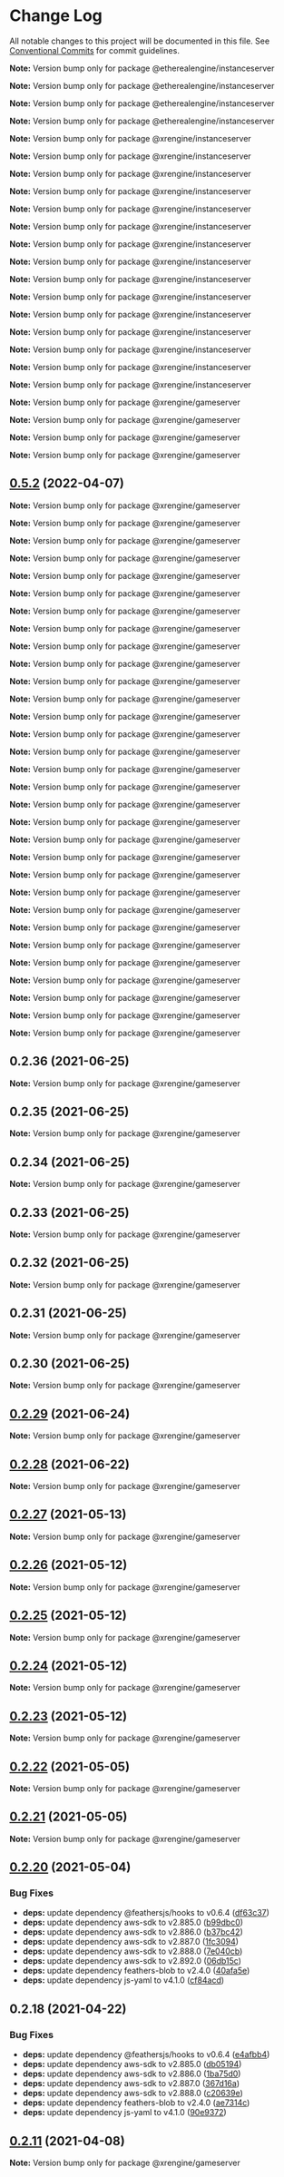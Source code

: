 # Change Log

All notable changes to this project will be documented in this file.
See [Conventional Commits](https://conventionalcommits.org) for commit guidelines.



**Note:** Version bump only for package @etherealengine/instanceserver







**Note:** Version bump only for package @etherealengine/instanceserver







**Note:** Version bump only for package @etherealengine/instanceserver







**Note:** Version bump only for package @etherealengine/instanceserver







**Note:** Version bump only for package @xrengine/instanceserver







**Note:** Version bump only for package @xrengine/instanceserver







**Note:** Version bump only for package @xrengine/instanceserver







**Note:** Version bump only for package @xrengine/instanceserver







**Note:** Version bump only for package @xrengine/instanceserver







**Note:** Version bump only for package @xrengine/instanceserver







**Note:** Version bump only for package @xrengine/instanceserver







**Note:** Version bump only for package @xrengine/instanceserver







**Note:** Version bump only for package @xrengine/instanceserver







**Note:** Version bump only for package @xrengine/instanceserver







**Note:** Version bump only for package @xrengine/instanceserver







**Note:** Version bump only for package @xrengine/instanceserver







**Note:** Version bump only for package @xrengine/instanceserver







**Note:** Version bump only for package @xrengine/instanceserver







**Note:** Version bump only for package @xrengine/instanceserver







**Note:** Version bump only for package @xrengine/gameserver







**Note:** Version bump only for package @xrengine/gameserver







**Note:** Version bump only for package @xrengine/gameserver







**Note:** Version bump only for package @xrengine/gameserver





## [0.5.2](https://github.com/xrfoundation/XREngine/compare/v0.5.1...v0.5.2) (2022-04-07)

**Note:** Version bump only for package @xrengine/gameserver







**Note:** Version bump only for package @xrengine/gameserver







**Note:** Version bump only for package @xrengine/gameserver







**Note:** Version bump only for package @xrengine/gameserver







**Note:** Version bump only for package @xrengine/gameserver







**Note:** Version bump only for package @xrengine/gameserver







**Note:** Version bump only for package @xrengine/gameserver







**Note:** Version bump only for package @xrengine/gameserver







**Note:** Version bump only for package @xrengine/gameserver







**Note:** Version bump only for package @xrengine/gameserver







**Note:** Version bump only for package @xrengine/gameserver







**Note:** Version bump only for package @xrengine/gameserver







**Note:** Version bump only for package @xrengine/gameserver







**Note:** Version bump only for package @xrengine/gameserver







**Note:** Version bump only for package @xrengine/gameserver







**Note:** Version bump only for package @xrengine/gameserver







**Note:** Version bump only for package @xrengine/gameserver







**Note:** Version bump only for package @xrengine/gameserver







**Note:** Version bump only for package @xrengine/gameserver







**Note:** Version bump only for package @xrengine/gameserver







**Note:** Version bump only for package @xrengine/gameserver







**Note:** Version bump only for package @xrengine/gameserver







**Note:** Version bump only for package @xrengine/gameserver







**Note:** Version bump only for package @xrengine/gameserver







**Note:** Version bump only for package @xrengine/gameserver







**Note:** Version bump only for package @xrengine/gameserver







**Note:** Version bump only for package @xrengine/gameserver







**Note:** Version bump only for package @xrengine/gameserver







**Note:** Version bump only for package @xrengine/gameserver







**Note:** Version bump only for package @xrengine/gameserver







**Note:** Version bump only for package @xrengine/gameserver





## 0.2.36 (2021-06-25)

**Note:** Version bump only for package @xrengine/gameserver





## 0.2.35 (2021-06-25)

**Note:** Version bump only for package @xrengine/gameserver





## 0.2.34 (2021-06-25)

**Note:** Version bump only for package @xrengine/gameserver





## 0.2.33 (2021-06-25)

**Note:** Version bump only for package @xrengine/gameserver





## 0.2.32 (2021-06-25)

**Note:** Version bump only for package @xrengine/gameserver





## 0.2.31 (2021-06-25)

**Note:** Version bump only for package @xrengine/gameserver





## 0.2.30 (2021-06-25)

**Note:** Version bump only for package @xrengine/gameserver





## [0.2.29](https://github.com/barankyle/xr3ngine/compare/v0.2.28...v0.2.29) (2021-06-24)

**Note:** Version bump only for package @xrengine/gameserver





## [0.2.28](https://github.com/barankyle/xr3ngine/compare/v0.2.27...v0.2.28) (2021-06-22)

**Note:** Version bump only for package @xrengine/gameserver





## [0.2.27](https://github.com/barankyle/xrengine/compare/v0.2.26...v0.2.27) (2021-05-13)

**Note:** Version bump only for package @xrengine/gameserver





## [0.2.26](https://github.com/barankyle/xrengine/compare/v0.2.24...v0.2.26) (2021-05-12)

**Note:** Version bump only for package @xrengine/gameserver





## [0.2.25](https://github.com/barankyle/xrengine/compare/v0.2.24...v0.2.25) (2021-05-12)

**Note:** Version bump only for package @xrengine/gameserver





## [0.2.24](https://github.com/barankyle/xrengine/compare/v0.2.23...v0.2.24) (2021-05-12)

**Note:** Version bump only for package @xrengine/gameserver





## [0.2.23](https://github.com/barankyle/xrengine/compare/v0.2.22...v0.2.23) (2021-05-12)

**Note:** Version bump only for package @xrengine/gameserver





## [0.2.22](https://github.com/xrengine/xrengine/compare/v0.2.21...v0.2.22) (2021-05-05)

**Note:** Version bump only for package @xrengine/gameserver





## [0.2.21](https://github.com/barankyle/xrengine/compare/v0.2.20...v0.2.21) (2021-05-05)

**Note:** Version bump only for package @xrengine/gameserver





## [0.2.20](https://github.com/barankyle/xrengine/compare/v0.2.18...v0.2.20) (2021-05-04)


### Bug Fixes

* **deps:** update dependency @feathersjs/hooks to v0.6.4 ([df63c37](https://github.com/barankyle/xrengine/commit/df63c37dcf4eb61a8e9ed4bdcfa2053d60164d8b))
* **deps:** update dependency aws-sdk to v2.885.0 ([b99dbc0](https://github.com/barankyle/xrengine/commit/b99dbc0a7ba9aa44ae49c88bd89dc1161a25a7e1))
* **deps:** update dependency aws-sdk to v2.886.0 ([b37bc42](https://github.com/barankyle/xrengine/commit/b37bc42fd77d765bc1a947ff097cef2360e3bbac))
* **deps:** update dependency aws-sdk to v2.887.0 ([1fc3094](https://github.com/barankyle/xrengine/commit/1fc3094cd008466281f8410ebf0b69e3c23ba4c9))
* **deps:** update dependency aws-sdk to v2.888.0 ([7e040cb](https://github.com/barankyle/xrengine/commit/7e040cbe484c74602def81e26f28cb55264ed177))
* **deps:** update dependency aws-sdk to v2.892.0 ([06db15c](https://github.com/barankyle/xrengine/commit/06db15cc17ade5417feafeda07fc3ee77fbe3d3f))
* **deps:** update dependency feathers-blob to v2.4.0 ([40afa5e](https://github.com/barankyle/xrengine/commit/40afa5e33767fc9d1c1d8baad7820028478a71cc))
* **deps:** update dependency js-yaml to v4.1.0 ([cf84acd](https://github.com/barankyle/xrengine/commit/cf84acd3dbfc606c5be67d26abbb445270eb8536))





## 0.2.18 (2021-04-22)


### Bug Fixes

* **deps:** update dependency @feathersjs/hooks to v0.6.4 ([e4afbb4](https://github.com/XRFoundation/XREngine/commit/e4afbb4e1f3f085855393eea997453c6002aaedb))
* **deps:** update dependency aws-sdk to v2.885.0 ([db05194](https://github.com/XRFoundation/XREngine/commit/db05194e8e61a0d54af54cdbaa6e50fd3f4f8b72))
* **deps:** update dependency aws-sdk to v2.886.0 ([1ba75d0](https://github.com/XRFoundation/XREngine/commit/1ba75d008a82b37eaf57b60b7ce442dde92be8c5))
* **deps:** update dependency aws-sdk to v2.887.0 ([367d16a](https://github.com/XRFoundation/XREngine/commit/367d16a9a7c5eee2deee16ae7cf4df8a1697490d))
* **deps:** update dependency aws-sdk to v2.888.0 ([c20639e](https://github.com/XRFoundation/XREngine/commit/c20639e23a8946e0484be289ddd258ebc7da88f4))
* **deps:** update dependency feathers-blob to v2.4.0 ([ae7314c](https://github.com/XRFoundation/XREngine/commit/ae7314c2066bdf20181060c49f75680d97fb8300))
* **deps:** update dependency js-yaml to v4.1.0 ([90e9372](https://github.com/XRFoundation/XREngine/commit/90e937244efdb3470de266f34c40d5cfb504acb5))





## [0.2.11](https://github.com/XRFoundation/XREngine/compare/v0.2.10...v0.2.11) (2021-04-08)

**Note:** Version bump only for package @xrengine/gameserver
